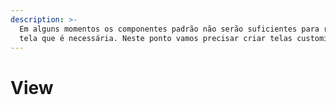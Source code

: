 ```yaml
---
description: >-
  Em alguns momentos os componentes padrão não serão suficientes para resolver a
  tela que é necessária. Neste ponto vamos precisar criar telas customizadas.
---
```


# View

